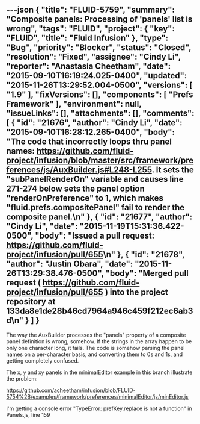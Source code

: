 ---json
{
  "title": "FLUID-5759",
  "summary": "Composite panels: Processing of 'panels' list is wrong",
  "tags": "FLUID",
  "project": {
    "key": "FLUID",
    "title": "Fluid Infusion"
  },
  "type": "Bug",
  "priority": "Blocker",
  "status": "Closed",
  "resolution": "Fixed",
  "assignee": "Cindy Li",
  "reporter": "Anastasia Cheetham",
  "date": "2015-09-10T16:19:24.025-0400",
  "updated": "2015-11-26T13:29:52.004-0500",
  "versions": [
    "1.9"
  ],
  "fixVersions": [],
  "components": [
    "Prefs Framework"
  ],
  "environment": null,
  "issueLinks": [],
  "attachments": [],
  "comments": [
    {
      "id": "21676",
      "author": "Cindy Li",
      "date": "2015-09-10T16:28:12.265-0400",
      "body": "The code that incorrectly loops thru panel names: <https://github.com/fluid-project/infusion/blob/master/src/framework/preferences/js/AuxBuilder.js#L248-L255>. It sets the \"subPanelRenderOn\" variable and causes line 271-274 below sets the panel option \"renderOnPreference\" to 1, which makes \"fluid.prefs.compositePanel\" fail to render the composite panel.\n"
    },
    {
      "id": "21677",
      "author": "Cindy Li",
      "date": "2015-11-19T15:31:36.422-0500",
      "body": "Issued a pull request: <https://github.com/fluid-project/infusion/pull/655>\n"
    },
    {
      "id": "21678",
      "author": "Justin Obara",
      "date": "2015-11-26T13:29:38.476-0500",
      "body": "Merged pull request ( <https://github.com/fluid-project/infusion/pull/655> ) into the project repository at 133da8e1de28b46cd7964a946c459f212ec6ab3d\n"
    }
  ]
}
---
The way the AuxBuilder processes the "panels" property of a composite panel definition is wrong, somehow. If the strings in the array happen to be only one character long, it fails. The code is somehow parsing the panel names on a per-character basis, and converting them to 0s and 1s, and getting completely confused.

The x, y and xy panels in the minimalEditor example in this branch illustrate the problem:

<https://github.com/acheetham/infusion/blob/FLUID-5754%2B/examples/framework/preferences/minimalEditor/js/minEditor.js>

I'm getting a console error "TypeError: prefKey.replace is not a function" in Panels.js, line 159

        